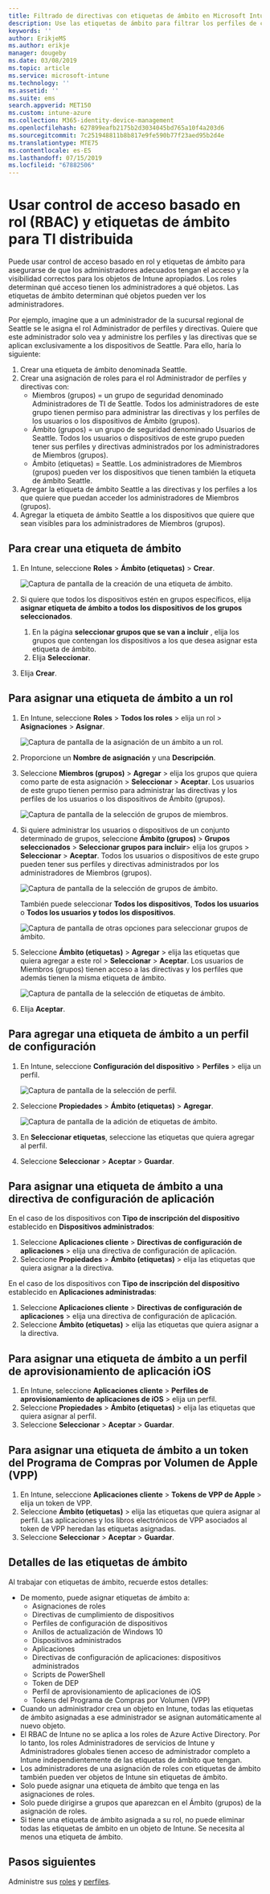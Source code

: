 ```yaml
---
title: Filtrado de directivas con etiquetas de ámbito en Microsoft Intune - Azure | Microsoft Docs
description: Use las etiquetas de ámbito para filtrar los perfiles de configuración por roles específicos.
keywords: ''
author: ErikjeMS
ms.author: erikje
manager: dougeby
ms.date: 03/08/2019
ms.topic: article
ms.service: microsoft-intune
ms.technology: ''
ms.assetid: ''
ms.suite: ems
search.appverid: MET150
ms.custom: intune-azure
ms.collection: M365-identity-device-management
ms.openlocfilehash: 627899eafb2175b2d3034045bd765a10f4a203d6
ms.sourcegitcommit: 7c251948811b8b817e9fe590b77f23aed95b2d4e
ms.translationtype: MTE75
ms.contentlocale: es-ES
ms.lasthandoff: 07/15/2019
ms.locfileid: "67882506"
---
```

# <a name="use-role-based-access-control-rbac-and-scope-tags-for-distributed-it"></a>Usar control de acceso basado en rol (RBAC) y etiquetas de ámbito para TI distribuida

Puede usar control de acceso basado en rol y etiquetas de ámbito para asegurarse de que los administradores adecuados tengan el acceso y la visibilidad correctos para los objetos de Intune apropiados. Los roles determinan qué acceso tienen los administradores a qué objetos. Las etiquetas de ámbito determinan qué objetos pueden ver los administradores.

Por ejemplo, imagine que a un administrador de la sucursal regional de Seattle se le asigna el rol Administrador de perfiles y directivas. Quiere que este administrador solo vea y administre los perfiles y las directivas que se aplican exclusivamente a los dispositivos de Seattle. Para ello, haría lo siguiente:

1. Crear una etiqueta de ámbito denominada Seattle.
2. Crear una asignación de roles para el rol Administrador de perfiles y directivas con: 
    - Miembros (grupos) = un grupo de seguridad denominado Administradores de TI de Seattle. Todos los administradores de este grupo tienen permiso para administrar las directivas y los perfiles de los usuarios o los dispositivos de Ámbito (grupos).
    - Ámbito (grupos) = un grupo de seguridad denominado Usuarios de Seattle. Todos los usuarios o dispositivos de este grupo pueden tener sus perfiles y directivas administrados por los administradores de Miembros (grupos). 
    - Ámbito (etiquetas) = Seattle. Los administradores de Miembros (grupos) pueden ver los dispositivos que tienen también la etiqueta de ámbito Seattle.
3. Agregar la etiqueta de ámbito Seattle a las directivas y los perfiles a los que quiere que puedan acceder los administradores de Miembros (grupos).
4. Agregar la etiqueta de ámbito Seattle a los dispositivos que quiere que sean visibles para los administradores de Miembros (grupos). 


## <a name="to-create-a-scope-tag"></a>Para crear una etiqueta de ámbito

1. En Intune, seleccione **Roles** > **Ámbito (etiquetas)**  > **Crear**.

    ![Captura de pantalla de la creación de una etiqueta de ámbito.](./media/scope-tags/create-scope-tag.png)

3. Si quiere que todos los dispositivos estén en grupos específicos, elija **asignar etiqueta de ámbito a todos los dispositivos de los grupos seleccionados**.
    1. En la página **seleccionar grupos que se van a incluir** , elija los grupos que contengan los dispositivos a los que desea asignar esta etiqueta de ámbito.
    2. Elija **Seleccionar**.
4. Elija **Crear**.

## <a name="to-assign-a-scope-tag-to-a-role"></a>Para asignar una etiqueta de ámbito a un rol

1. En Intune, seleccione **Roles** > **Todos los roles** > elija un rol > **Asignaciones** > **Asignar**.

    ![Captura de pantalla de la asignación de un ámbito a un rol.](./media/scope-tags/assign-scope-to-role.png)

2. Proporcione un **Nombre de asignación** y una **Descripción**.
3. Seleccione **Miembros (grupos)**  > **Agregar** > elija los grupos que quiera como parte de esta asignación > **Seleccionar** > **Aceptar**. Los usuarios de este grupo tienen permiso para administrar las directivas y los perfiles de los usuarios o los dispositivos de Ámbito (grupos).

    ![Captura de pantalla de la selección de grupos de miembros.](./media/scope-tags/select-member-groups.png)

4. Si quiere administrar los usuarios o dispositivos de un conjunto determinado de grupos, seleccione **Ámbito (grupos)**  > **Grupos seleccionados** > **Seleccionar grupos para incluir**> elija los grupos > **Seleccionar** > **Aceptar**. Todos los usuarios o dispositivos de este grupo pueden tener sus perfiles y directivas administrados por los administradores de Miembros (grupos).

    ![Captura de pantalla de la selección de grupos de ámbito.](./media/scope-tags/select-scope-groups.png)

    También puede seleccionar **Todos los dispositivos**, **Todos los usuarios** o **Todos los usuarios y todos los dispositivos**.

    ![Captura de pantalla de otras opciones para seleccionar grupos de ámbito.](./media/scope-tags/scope-group-other-options.png)
    
5. Seleccione **Ámbito (etiquetas)**  > **Agregar** > elija las etiquetas que quiera agregar a este rol > **Seleccionar** > **Aceptar**. Los usuarios de Miembros (grupos) tienen acceso a las directivas y los perfiles que además tienen la misma etiqueta de ámbito.

    ![Captura de pantalla de la selección de etiquetas de ámbito.](./media/scope-tags/select-scope-tags.png)

6. Elija **Aceptar**. 

## <a name="to-add-a-scope-tag-to-a-configuration-profile"></a>Para agregar una etiqueta de ámbito a un perfil de configuración
1. En Intune, seleccione **Configuración del dispositivo** > **Perfiles** > elija un perfil.

    ![Captura de pantalla de la selección de perfil.](./media/scope-tags/choose-profile.png)

2. Seleccione **Propiedades** > **Ámbito (etiquetas)**  > **Agregar**.

    ![Captura de pantalla de la adición de etiquetas de ámbito.](./media/scope-tags/add-scope-tags.png)

3. En **Seleccionar etiquetas**, seleccione las etiquetas que quiera agregar al perfil.
4. Seleccione **Seleccionar** > **Aceptar** > **Guardar**.

## <a name="to-assign-a-scope-tag-to-an-app-configuration-policy"></a>Para asignar una etiqueta de ámbito a una directiva de configuración de aplicación
En el caso de los dispositivos con **Tipo de inscripción del dispositivo** establecido en **Dispositivos administrados**:
1. Seleccione **Aplicaciones cliente** > **Directivas de configuración de aplicaciones** > elija una directiva de configuración de aplicación.
2. Seleccione **Propiedades** > **Ámbito (etiquetas)** > elija las etiquetas que quiera asignar a la directiva.

En el caso de los dispositivos con **Tipo de inscripción del dispositivo** establecido en **Aplicaciones administradas**:
1. Seleccione **Aplicaciones cliente** > **Directivas de configuración de aplicaciones** > elija una directiva de configuración de aplicación.
2. Seleccione **Ámbito (etiquetas)** > elija las etiquetas que quiera asignar a la directiva.


## <a name="to-assign-a-scope-tag-to-an-ios-app-provisioning-profile"></a>Para asignar una etiqueta de ámbito a un perfil de aprovisionamiento de aplicación iOS
1. En Intune, seleccione **Aplicaciones cliente** > **Perfiles de aprovisionamiento de aplicaciones de iOS** > elija un perfil.
2. Seleccione **Propiedades** > **Ámbito (etiquetas)** > elija las etiquetas que quiera asignar al perfil.
3. Seleccione **Seleccionar** > **Aceptar** > **Guardar**.

## <a name="to-assign-a-scope-tag-to-an-apple-volume-purchase-program-vpp-token"></a>Para asignar una etiqueta de ámbito a un token del Programa de Compras por Volumen de Apple (VPP)
1. En Intune, seleccione **Aplicaciones cliente** > **Tokens de VPP de Apple** > elija un token de VPP.
2. Seleccione **Ámbito (etiquetas)** > elija las etiquetas que quiera asignar al perfil. Las aplicaciones y los libros electrónicos de VPP asociados al token de VPP heredan las etiquetas asignadas.
3. Seleccione **Seleccionar** > **Aceptar** > **Guardar**.

## <a name="scope-tag-details"></a>Detalles de las etiquetas de ámbito
Al trabajar con etiquetas de ámbito, recuerde estos detalles:

- De momento, puede asignar etiquetas de ámbito a:
  - Asignaciones de roles
  - Directivas de cumplimiento de dispositivos
  - Perfiles de configuración de dispositivos
  - Anillos de actualización de Windows 10
  - Dispositivos administrados
  - Aplicaciones
  - Directivas de configuración de aplicaciones: dispositivos administrados
  - Scripts de PowerShell
  - Token de DEP
  - Perfil de aprovisionamiento de aplicaciones de iOS
  - Tokens del Programa de Compras por Volumen (VPP)
- Cuando un administrador crea un objeto en Intune, todas las etiquetas de ámbito asignadas a ese administrador se asignan automáticamente al nuevo objeto.
- El RBAC de Intune no se aplica a los roles de Azure Active Directory. Por lo tanto, los roles Administradores de servicios de Intune y Administradores globales tienen acceso de administrador completo a Intune independientemente de las etiquetas de ámbito que tengan.
- Los administradores de una asignación de roles con etiquetas de ámbito también pueden ver objetos de Intune sin etiquetas de ámbito.
- Solo puede asignar una etiqueta de ámbito que tenga en las asignaciones de roles.
- Solo puede dirigirse a grupos que aparezcan en el Ámbito (grupos) de la asignación de roles.
- Si tiene una etiqueta de ámbito asignada a su rol, no puede eliminar todas las etiquetas de ámbito en un objeto de Intune. Se necesita al menos una etiqueta de ámbito.

## <a name="next-steps"></a>Pasos siguientes

Administre sus [roles](role-based-access-control.md) y [perfiles](device-profile-assign.md).
